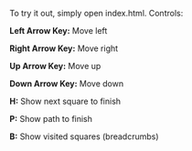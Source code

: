 To try it out, simply open index.html. Controls:

**Left Arrow Key:** Move left

**Right Arrow Key:** Move right

**Up Arrow Key:** Move up

**Down Arrow Key:** Move down

**H:** Show next square to finish

**P:** Show path to finish

**B:** Show visited squares (breadcrumbs)
